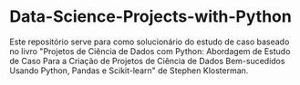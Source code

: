 # Data-Science-Projects-with-Python
Este repositório serve para como solucionário do estudo de caso baseado no livro "Projetos de Ciência de Dados com Python: Abordagem de Estudo de Caso Para a Criação de Projetos de Ciência de Dados Bem-sucedidos Usando Python, Pandas e Scikit-learn" de Stephen Klosterman.
